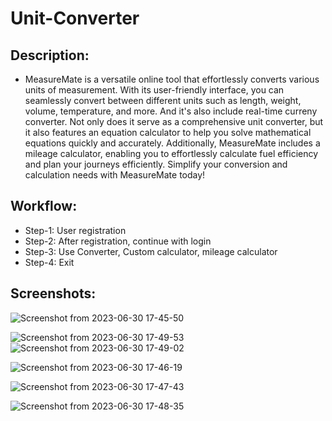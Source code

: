 # Unit-Converter
## Description:
- MeasureMate is a versatile online tool that effortlessly converts various units of measurement. With its user-friendly interface, you can seamlessly convert between different units such as length, weight, volume, temperature, and more. And it's also include real-time curreny converter. Not only does it serve as a comprehensive unit converter, but it also features an equation calculator to help you solve mathematical equations quickly and accurately. Additionally, MeasureMate includes a mileage calculator, enabling you to effortlessly calculate fuel efficiency and plan your journeys efficiently. Simplify your conversion and calculation needs with MeasureMate today!

## Workflow:
- Step-1: User registration
- Step-2: After registration, continue with login
- Step-3: Use Converter, Custom calculator, mileage calculator
- Step-4: Exit
  
## Screenshots:
![Screenshot from 2023-06-30 17-45-50](https://github.com/Utsav-7/unit-converter/assets/98468952/ed82d2df-fb06-4a72-aa91-1fb4ff0cce8e)

![Screenshot from 2023-06-30 17-49-53](https://github.com/Utsav-7/unit-converter/assets/98468952/a4b2cc8d-6627-4040-9b21-9709c7da5919) $~~~~~$ ![Screenshot from 2023-06-30 17-49-02](https://github.com/Utsav-7/unit-converter/assets/98468952/86c92d71-980f-4c6a-a052-a1bea96b5bbf)

![Screenshot from 2023-06-30 17-46-19](https://github.com/Utsav-7/unit-converter/assets/98468952/71e9d749-45bb-4b4b-b4af-7a4fd79947d6)

![Screenshot from 2023-06-30 17-47-43](https://github.com/Utsav-7/unit-converter/assets/98468952/601812fa-cd92-45de-ba05-3607f25843a9)

![Screenshot from 2023-06-30 17-48-35](https://github.com/Utsav-7/unit-converter/assets/98468952/59a1ed85-fd11-41bb-b6df-3ea1f09291fa)

